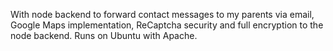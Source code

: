 With node backend to forward contact messages to my parents via email, Google Maps implementation, ReCaptcha security and full encryption to the node backend. Runs on Ubuntu with Apache.
